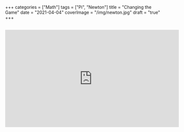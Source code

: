 +++
categories = ["Math"]
tags = ["Pi", "Newton"]
title = "Changing the Game"
date = "2021-04-04"
coverImage = "/img/newton.jpg"
draft = "true"
+++

<!--more-->

<br>

<iframe width="560" height="315" src="https://www.youtube.com/embed/gMlf1ELvRzc" title="YouTube video player" frameborder="0" allow="accelerometer; autoplay; clipboard-write; encrypted-media; gyroscope; picture-in-picture" allowfullscreen></iframe>
